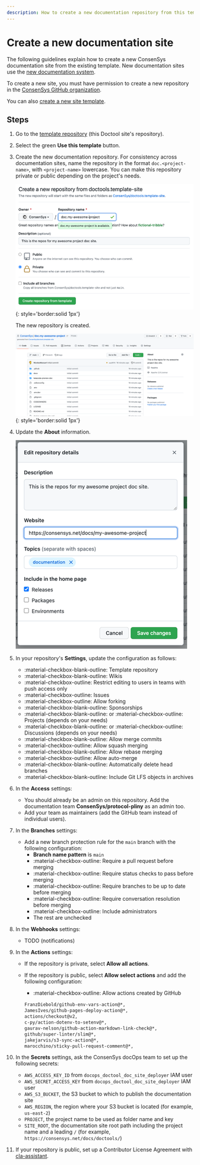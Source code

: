 ```yaml
---
description: How to create a new documentation repository from this template
---
```


# Create a new documentation site

The following guidelines explain how to create a new ConsenSys documentation site from the existing template.
New documentation sites use the [new documentation system](../overview/index.md#documentation-sites-that-use-the-new-system).

To create a new site, you must have permission to create a new repository in the
[ConsenSys GitHub organization](https://github.com/ConsenSys).

You can also [create a new site template](advanced/create-site-template.md).

## Steps

1. Go to the [template repository](https://github.com/ConsenSys/doctools.template-site) (this Doctool site's repository).

1. Select the green **Use this template** button.

1. Create the new documentation repository.
    For consistency across documentation sites, name the repository in the format `doc.<project-name>`, with
    `<project-name>` lowercase.
    You can make this repository private or public depending on the project's needs.

    ![Screenshot of Github create from template page](../assets/images/create_from_template.png){: style='border:solid 1px'}

    The new repository is created.

    ![Screenshot of Github repos created](../assets/images/new_repos.png){: style='border:solid 1px'}

1. Update the **About** information.

    ![Screenshot of Github repos about form](../assets/images/about.png)

1. In your repository's **Settings**, update the configuration as follows:
    * :material-checkbox-blank-outline: Template repository
    * :material-checkbox-blank-outline: Wikis
    * :material-checkbox-outline: Restrict editing to users in teams with push access only
    * :material-checkbox-outline: Issues
    * :material-checkbox-outline: Allow forking
    * :material-checkbox-blank-outline: Sponsorships
    * :material-checkbox-blank-outline: or :material-checkbox-outline: Projects (depends on your needs)
    * :material-checkbox-blank-outline: or :material-checkbox-outline: Discussions (depends on your needs)
    * :material-checkbox-blank-outline: Allow merge commits
    * :material-checkbox-outline: Allow squash merging
    * :material-checkbox-blank-outline: Allow rebase merging
    * :material-checkbox-outline: Allow auto-merge
    * :material-checkbox-blank-outline: Automatically delete head branches
    * :material-checkbox-blank-outline: Include Git LFS objects in archives

1. In the **Access** settings:
    * You should already be an admin on this repository.
      Add the documentation team **ConsenSys/protocol-pliny** as an admin too.
    * Add your team as maintainers (add the GitHub team instead of individual users).

1. In the **Branches** settings:
    * Add a new branch protection rule for the `main` branch with the following configuration:
        * **Branch name pattern** is `main`
        * :material-checkbox-outline: Require a pull request before merging
        * :material-checkbox-outline: Require status checks to pass before merging
        * :material-checkbox-outline: Require branches to be up to date before merging
        * :material-checkbox-outline: Require conversation resolution before merging
        * :material-checkbox-outline: Include administrators
        * The rest are unchecked

1. In the **Webhooks** settings:
    * TODO (notifications)

1. In the **Actions** settings:
    * If the repository is private, select **Allow all actions**.
    * If the repository is public, select **Allow select actions** and add the following configuration:
        * :material-checkbox-outline: Allow actions created by GitHub

        ```text title="Allow specified actions"
        FranzDiebold/github-env-vars-action@*,
        JamesIves/github-pages-deploy-action@*,
        actions/checkout@v2,
        c-py/action-dotenv-to-setenv@*,
        gaurav-nelson/github-action-markdown-link-check@*,
        github/super-linter/slim@*,
        jakejarvis/s3-sync-action@*,
        marocchino/sticky-pull-request-comment@*,
        ```

1. In the **Secrets** settings, ask the ConsenSys docOps team to set up the following secrets:
    * `AWS_ACCESS_KEY_ID` from `docops_doctool_doc_site_deployer` IAM user
    * `AWS_SECRET_ACCESS_KEY` from `docops_doctool_doc_site_deployer` IAM user
    * `AWS_S3_BUCKET`, the S3 bucket to which to publish the documentation site
    * `AWS_REGION`, the region where your S3 bucket is located (for example, `us-east-2`)
    * `PROJECT`, the project name to be used as folder name and key
    * `SITE_ROOT`, the documentation site root path including the project name and a leading `/` (for example,
      `https://consensys.net/docs/doctools/`)

1. If your repository is public, set up a Contributor License Agreement with [cla-assistant](https://cla-assistant.io/).
